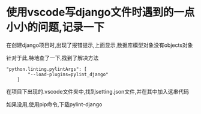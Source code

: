 # 使用vscode写django文件时遇到的一点小小的问题,记录一下

在创建django项目时,出现了报错提示,上面显示,数据库模型对象没有objects对象

针对于此,特地查了一下,找到了解决方法

```
"python.linting.pylintArgs": [
        "--load-plugins=pylint_django"
    ]
```

在项目下出现的.vscode文件夹中,找到setting.json文件,并在其中加入这串代码

如果没用,使用pip命令,下载pylint-django